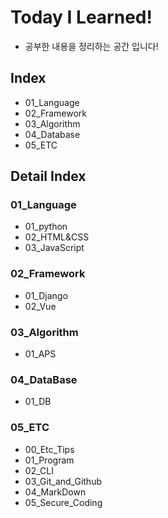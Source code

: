 # Today I Learned!
- 공부한 내용을 정리하는 공간 입니다!

## Index
- 01_Language
- 02_Framework
- 03_Algorithm
- 04_Database
- 05_ETC

## Detail Index
### 01_Language
- 01_python
- 02_HTML&CSS
- 03_JavaScript

### 02_Framework
- 01_Django
- 02_Vue

### 03_Algorithm
- 01_APS

### 04_DataBase
- 01_DB

### 05_ETC
- 00_Etc_Tips
- 01_Program
- 02_CLI
- 03_Git_and_Github
- 04_MarkDown
- 05_Secure_Coding